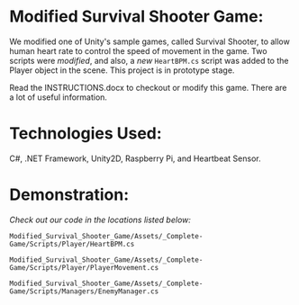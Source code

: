 # Modified Survival Shooter Game:
We modified one of Unity's sample games, called Survival Shooter, to allow human heart rate to control the speed of movement in the game. Two scripts were *modified*, and also, a *new* `HeartBPM.cs` script was added to the Player object in the scene. This project is in prototype stage.

Read the INSTRUCTIONS.docx to checkout or modify this game. There are a lot of useful information.

# Technologies Used:
C#, .NET Framework, Unity2D, Raspberry Pi, and Heartbeat Sensor. 

# Demonstration:
*Check out our code in the locations listed below:*

`Modified_Survival_Shooter_Game/Assets/_Complete-Game/Scripts/Player/HeartBPM.cs`

`Modified_Survival_Shooter_Game/Assets/_Complete-Game/Scripts/Player/PlayerMovement.cs`

`Modified_Survival_Shooter_Game/Assets/_Complete-Game/Scripts/Managers/EnemyManager.cs`



